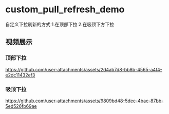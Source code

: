 # custom_pull_refresh_demo
自定义下拉刷新的方式   1.在顶部下拉   2.在吸顶下方下拉

## 视频展示


### 顶部下拉
https://github.com/user-attachments/assets/2d4ab7d8-bb8b-4565-a4f4-e2dc11432ef3

### 吸顶下拉
https://github.com/user-attachments/assets/9809bd48-5dec-4bac-87bb-5ed526fb69ae

